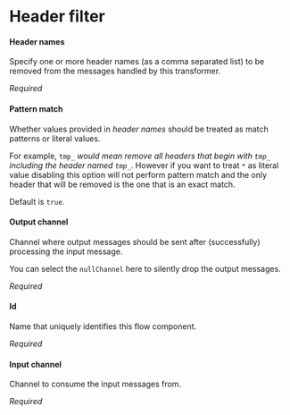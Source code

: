 # Header filter
#### Header names
Specify one or more header names (as a comma separated list) to be removed from the messages handled by this transformer.

<i>Required</i>

#### Pattern match
Whether values provided in <i>header names</i> should be treated as match patterns or literal values.

For example, <code>tmp_*</code> would mean remove all headers that begin with <code>tmp_</code> including the header named <code>tmp_*</code>. However if you want to treat <code>*</code> as literal value disabling this option will not perform pattern match and the only header that will be removed is the one that is an exact match.

Default is <code>true</code>.

#### Output channel
Channel where output messages should be sent after (successfully) processing the input message.

You can select the <code>nullChannel</code> here to silently drop the output messages.

<i>Required</i>

#### Id
Name that uniquely identifies this flow component.

<i>Required</i>

#### Input channel
Channel to consume the input messages from.

<i>Required</i>


